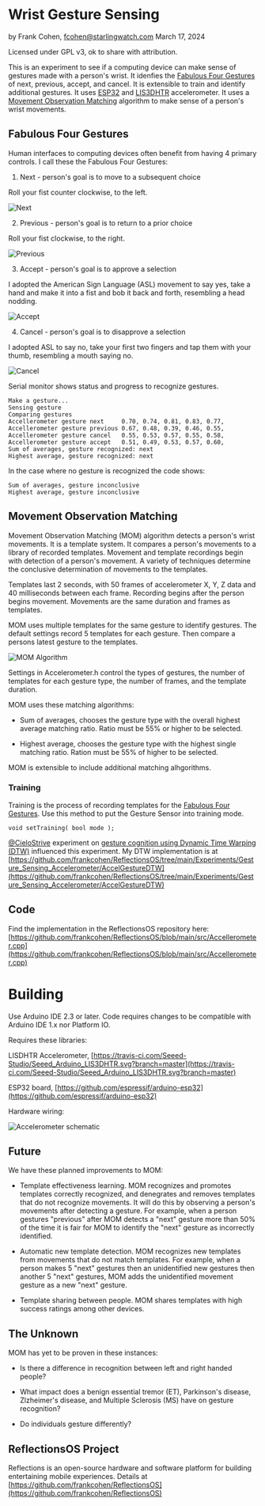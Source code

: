 # Wrist Gesture Sensing
by Frank Cohen, fcohen@starlingwatch.com
March 17, 2024

Licensed under GPL v3, ok to share with attribution.

This is an experiment to see if a computing device can make sense of gestures made with a person's wrist. It idenfies the [Fabulous Four Gestures](#fabulous-four-gestures) of next, previous, accept, and cancel. It is extensible to train and identify additional gestures. It uses [ESP32](https://www.espressif.com/en/products/socs/esp32) and [LIS3DHTR](https://www.digikey.com/en/products/detail/stmicroelectronics/LIS3DHTR/2334338) accelerometer. It uses a [Movement Observation Matching](#movement-observation-matching) algorithm to make sense of a person's wrist movements.

## Fabulous Four Gestures

Human interfaces to computing devices often benefit from having 4 primary controls. I call these the Fabulous Four Gestures:

1. Next - person's goal is to move to a subsequent choice

Roll your fist counter clockwise, to the left.

![Next](https://github.com/frankcohen/ReflectionsOS/blob/main/Experiments/Gesture_Sensing_Accelerometer/Next.jpg)

2. Previous - person's goal is to return to a prior choice

Roll your fist clockwise, to the right.

![Previous](https://github.com/frankcohen/ReflectionsOS/blob/main/Experiments/Gesture_Sensing_Accelerometer/Previous.jpg)

3. Accept - person's goal is to approve a selection

I adopted the American Sign Language (ASL) movement to say yes, take a hand and make it into a fist and bob it back and forth, resembling a head nodding. 

![Accept](https://github.com/frankcohen/ReflectionsOS/blob/main/Experiments/Gesture_Sensing_Accelerometer/Accept.jpg)

4. Cancel - person's goal is to disapprove a selection

I adopted ASL to say no, take your first two fingers and tap them with your thumb, resembling a mouth saying no.

![Cancel](https://github.com/frankcohen/ReflectionsOS/blob/main/Experiments/Gesture_Sensing_Accelerometer/Cancel.jpg)

Serial monitor shows status and progress to recognize gestures.

```
Make a gesture... 
Sensing gesture
Comparing gestures
Accellerometer gesture next     0.70, 0.74, 0.81, 0.83, 0.77,	 
Accellerometer gesture previous 0.67, 0.48, 0.39, 0.46, 0.55,	 
Accellerometer gesture cancel   0.55, 0.53, 0.57, 0.55, 0.58,	 
Accellerometer gesture accept   0.51, 0.49, 0.53, 0.57, 0.60,	 
Sum of averages, gesture recognized: next 
Highest average, gesture recognized: next 
```

In the case where no gesture is recognized the code shows:
```
Sum of averages, gesture inconclusive
Highest average, gesture inconclusive
```

## Movement Observation Matching

Movement Observation Matching (MOM) algorithm detects a person's wrist movements. It is a template system. It compares a person's movements to a library of recorded templates. Movement and template recordings begin with detection of a person's movement. A variety of techniques determine the conclusive determination of movements to the templates. 

Templates last 2 seconds, with 50 frames of accelerometer X, Y, Z data and 40 milliseconds between each frame. Recording begins after the person begins movement. Movements are the same duration and frames as templates.

MOM uses multiple templates for the same gesture to identify gestures. The default settings record 5 templates for each gesture. Then compare a persons latest gesture to the templates.

![MOM Algorithm](https://github.com/frankcohen/ReflectionsOS/blob/main/Experiments/Gesture_Sensing_Accelerometer/MOM_algorithm.jpg)

Settings in Accelerometer.h control the types of gestures, the number of templates for each gesture type, the number of frames, and the template duration.

MOM uses these matching algorithms:

- Sum of averages, chooses the gesture type with the overall highest average matching ratio. Ratio must be 55% or higher to be selected.

- Highest average, chooses the gesture type with the highest single matching ratio. Ration must be 55% of higher to be selected.

MOM is extensible to include additional matching alhgorithms.

### Training

Training is the process of recording templates for the [Fabulous Four Gestures](#fabulous-four-gestures). Use this method to put the Gesture Sensor into training mode.

```
void setTraining( bool mode );
```

[@CieloStrive](https://github.com/CieloStrive) experiment on [gesture cognition using Dynamic Time Warping (DTW)](https://github.com/CieloStrive/GESTURE-RECOGNITION-DYNAMIC-TIME-WARPING) influenced this experiment. My DTW implementation is at [https://github.com/frankcohen/ReflectionsOS/tree/main/Experiments/Gesture_Sensing_Accelerometer/AccelGestureDTW](https://github.com/frankcohen/ReflectionsOS/tree/main/Experiments/Gesture_Sensing_Accelerometer/AccelGestureDTW)

## Code

Find the implementation in the ReflectionsOS repository here: [https://github.com/frankcohen/ReflectionsOS/blob/main/src/Accellerometer.cpp](https://github.com/frankcohen/ReflectionsOS/blob/main/src/Accellerometer.cpp)

# Building

Use Arduino IDE 2.3 or later. Code requires changes to be compatible with Arduino IDE 1.x nor Platform IO.

Requires these libraries:

LISDHTR Accelerometer, [https://travis-ci.com/Seeed-Studio/Seeed_Arduino_LIS3DHTR.svg?branch=master](https://travis-ci.com/Seeed-Studio/Seeed_Arduino_LIS3DHTR.svg?branch=master)

ESP32 board, [https://github.com/espressif/arduino-esp32](https://github.com/espressif/arduino-esp32)

Hardware wiring:

![Accelerometer schematic](https://github.com/frankcohen/ReflectionsOS/blob/main/Experiments/Gesture_Sensing_Accelerometer/LIS_schematic.jpg)

## Future 

We have these planned improvements to MOM:

- Template effectiveness learning. MOM recognizes and promotes templates correctly recognized, and denegrates and removes templates that do not recognize movements. It will do this by observing a person's movements after detecting a gesture. For example, when a person gestures "previous" after MOM detects a "next" gesture more than 50% of the time it is fair for MOM to identify the "next" gesture as incorrectly identified.

- Automatic new template detection. MOM recognizes new templates from movements that do not match templates. For example, when a person makes 5 "next" gestures then an unidentified new gestures then another 5 "next" gestures, MOM adds the unidentified movement gesture as a new "next" gesture.

- Template sharing between people. MOM shares templates with high success ratings among other devices.

## The Unknown

MOM has yet to be proven in these instances:

- Is there a difference in recognition between left and right handed people?

- What impact does a benign essential tremor (ET), Parkinson's disease, Zlzheimer's disease, and Multiple Sclerosis (MS) have on gesture recognition?

- Do individuals gesture differently?

## ReflectionsOS Project

Reflections is an open-source hardware and software platform for building entertaining mobile experiences. Details at [https://github.com/frankcohen/ReflectionsOS](https://github.com/frankcohen/ReflectionsOS)


